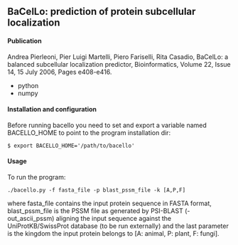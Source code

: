 ## BaCelLo: prediction of protein subcellular localization

#### Publication

Andrea Pierleoni, Pier Luigi Martelli, Piero Fariselli, Rita Casadio, BaCelLo: a balanced subcellular localization predictor, Bioinformatics, Volume 22, Issue 14, 15 July 2006, Pages e408-e416.

- python
- numpy

#### Installation and configuration

Before running bacello you need to set and export a variable named BACELLO_HOME to point to the program installation dir:
```
$ export BACELLO_HOME='/path/to/bacello'
```

#### Usage

To run the program:

```
./bacello.py -f fasta_file -p blast_pssm_file -k [A,P,F]

```

where fasta_file contains the input protein sequence in FASTA format, blast_pssm_file is the PSSM file as generated by PSI-BLAST (-out_ascii_pssm) aligning the input sequence against the UniProtKB/SwissProt database (to be run externally) and the last parameter is the kingdom the input protein belongs to [A: animal, P: plant, F: fungi].

